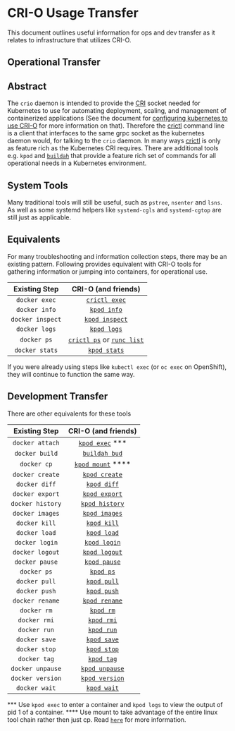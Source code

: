 # CRI-O Usage Transfer

This document outlines useful information for ops and dev transfer as it relates to infrastructure that utilizes CRI-O.

## Operational Transfer

## Abstract

The `crio` daemon is intended to provide the [CRI](https://github.com/kubernetes/community/blob/master/contributors/devel/container-runtime-interface.md) socket needed for Kubernetes to use for automating deployment, scaling, and management of containerized applications (See the document for [configuring kubernetes to use CRI-O](./kubernetes.md) for more information on that).
Therefore the [crictl](https://github.com/kubernetes-incubator/cri-tools) command line is a client that interfaces to the same grpc socket as the kubernetes daemon would, for talking to the `crio` daemon.
In many ways [crictl](https://github.com/kubernetes-incubator/cri-tools) is only as feature rich as the Kubernetes CRI requires.
There are additional tools e.g. `kpod` and [`buildah`](https://github.com/projectatomic/buildah) that provide a feature rich set of commands for all operational needs in a Kubernetes environment.


## System Tools

Many traditional tools will still be useful, such as `pstree`, `nsenter` and `lsns`.
As well as some systemd helpers like `systemd-cgls` and `systemd-cgtop` are still just as applicable.

## Equivalents

For many troubleshooting and information collection steps, there may be an existing pattern.
Following provides equivalent with CRI-O tools for gathering information or jumping into containers, for operational use.

| Existing Step | CRI-O (and friends) |
| :---: | :---: |
| `docker exec` | [`crictl exec`](https://github.com/kubernetes-incubator/cri-tools/blob/master/docs/crictl.md) |
| `docker info` | [`kpod info`](./docs/kpod-info.1.md)  |
| `docker inspect` | [`kpod inspect`](./docs/kpod-inspect.1.md)       |
| `docker logs` | [`kpod logs`](./docs/kpod-logs.1.md)                 |
| `docker ps` | [`crictl ps`](https://github.com/kubernetes-incubator/cri-tools/blob/master/docs/crictl.md) or [`runc list`](https://github.com/opencontainers/runc/blob/master/man/runc-list.8.md) |
| `docker stats` | [`kpod stats`](./docs/kpod-stats.1.md) |

If you were already using steps like `kubectl exec` (or `oc exec` on OpenShift), they will continue to function the same way.

## Development Transfer

There are other equivalents for these tools

| Existing Step | CRI-O (and friends) |
| :---: | :---: |
| `docker attach` | [`kpod exec`](./docs/kpod-attach.1.md) ***|
| `docker build`  | [`buildah bud`](https://github.com/projectatomic/buildah/blob/master/docs/buildah-bud.md) |
| `docker cp`     | [`kpod mount`](./docs/kpod-cp.1.md) ****   |
| `docker create` | [`kpod create`](./docs/kpod-create.1.md)  |
| `docker diff`   | [`kpod diff`](./docs/kpod-diff.1.md)      |
| `docker export` | [`kpod export`](./docs/kpod-export.1.md)  |
| `docker history`| [`kpod history`](./docs/kpod-history.1.md)|
| `docker images` | [`kpod images`](./docs/kpod-images.1.md)  |
| `docker kill`   | [`kpod kill`](./docs/kpod-kill.1.md)      |
| `docker load`   | [`kpod load`](./docs/kpod-load.1.md)      |
| `docker login`  | [`kpod login`](./docs/kpod-login.1.md)    |
| `docker logout` | [`kpod logout`](./docs/kpod-logout.1.md)  |
| `docker pause`  | [`kpod pause`](./docs/kpod-pause.1.md)    |
| `docker ps`     | [`kpod ps`](./docs/kpod-ps.1.md)          |
| `docker pull`   | [`kpod pull`](./docs/kpod-pull.1.md)      |
| `docker push`   | [`kpod push`](./docs/kpod-push.1.md)      |
| `docker rename` | [`kpod rename`](./docs/kpod-rename.1.md)  |
| `docker rm`     | [`kpod rm`](./docs/kpod-rm.1.md)          |
| `docker rmi`    | [`kpod rmi`](./docs/kpod-rmi.1.md)        |
| `docker run`    | [`kpod run`](./docs/kpod-run.1.md)        |
| `docker save`   | [`kpod save`](./docs/kpod-save.1.md)      |
| `docker stop`   | [`kpod stop`](./docs/kpod-stop.1.md)      |
| `docker tag`    | [`kpod tag`](./docs/kpod-tag.1.md)        |
| `docker unpause`| [`kpod unpause`](./docs/kpod-unpause.1.md)|
| `docker version`| [`kpod version`](./docs/kpod-version.1.md)|
| `docker wait`   | [`kpod wait`](./docs/kpod-wait.1.md)   |

*** Use `kpod exec` to enter a container and `kpod logs` to view the output of pid 1 of a container.
**** Use mount to take advantage of the entire linux tool chain rather then just cp.  Read [`here`](./docs/kpod-cp.1.md) for more information.
